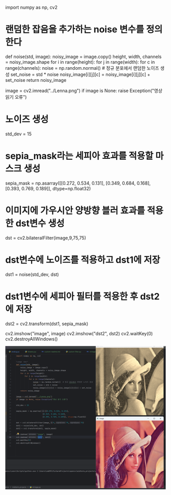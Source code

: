 import numpy as np, cv2

# 랜덤한 잡음을 추가하는 noise 변수를 정의한다

def noise(std, image):
noisy_image = image.copy()
height, width, channels = noisy_image.shape
for i in range(height):
for j in range(width):
for c in range(channels):
noise = np.random.normal()  # 정규 분포에서 랜덤한 노이즈 생성
set_noise = std * noise
noisy_image[i][j][c] = noisy_image[i][j][c] + set_noise
return noisy_image

image = cv2.imread("../Lenna.png")
if image is None: raise Exception("영상 읽기 오류")

# 노이즈 생성

std_dev = 15

# sepia_mask라는 세피아 효과를 적용할 마스크 생성

sepia_mask = np.asarray([[0.272, 0.534, 0.131],
[0.349, 0.684, 0.168],
[0.393, 0.769, 0.189]], dtype=np.float32)

# 이미지에 가우시안 양방향 블러 효과를 적용한 dst변수 생성

dst = cv2.bilateralFilter(image,9,75,75)

# dst변수에 노이즈를 적용하고 dst1에 저장

dst1 = noise(std_dev, dst)

# dst1변수에 세피아 필터를 적용한 후 dst2에 저장

dst2 = cv2.transform(dst1, sepia_mask)

cv2.imshow("image", image)
cv2.imshow("dst2", dst2)
cv2.waitKey(0)
cv2.destroyAllWindows()

![vintage.png](vintage.png)